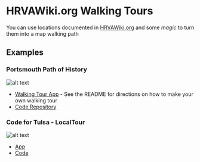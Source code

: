# HRVAWiki.org Walking Tours

You can use locations documented in [HRVAWiki.org](http://www.hrvawiki.org) and some *magic* to turn them into a map walking path

## Examples

### Portsmouth Path of History 

![alt text](http://i.imgur.com/KIWYI4z.png "Path of History Walking Tour")

 * [Walking Tour App](http://bschoenfeld.github.io/hrva-wiki-walking-tour/) - See the README for directions on how to make your own walking tour
 * [Code Repository](https://github.com/bschoenfeld/hrva-wiki-walking-tour)

### Code for Tulsa - LocalTour

![alt text](http://i.imgur.com/kFFfPF2.png "LocalTour")

* [App](http://codefortulsa.github.io/localtour/)
* [Code](https://github.com/codefortulsa/localtour)
